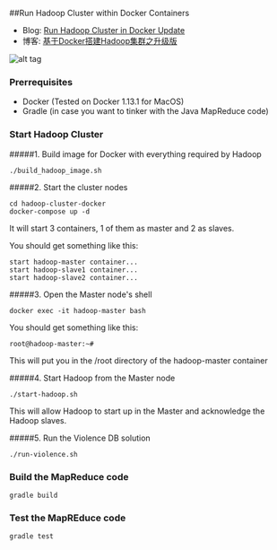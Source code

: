 ##Run Hadoop Cluster within Docker Containers

- Blog: [Run Hadoop Cluster in Docker Update](http://kiwenlau.com/2016/06/26/hadoop-cluster-docker-update-english/)
- 博客: [基于Docker搭建Hadoop集群之升级版](http://kiwenlau.com/2016/06/12/160612-hadoop-cluster-docker-update/)


![alt tag](https://raw.githubusercontent.com/kiwenlau/hadoop-cluster-docker/master/hadoop-cluster-docker.png)

### Prerrequisites

- Docker (Tested on Docker 1.13.1 for MacOS)
- Gradle (in case you want to tinker with the Java MapReduce code)

### Start Hadoop Cluster

#####1. Build image for Docker with everything required by Hadoop

```
./build_hadoop_image.sh
```

#####2. Start the cluster nodes

```
cd hadoop-cluster-docker
docker-compose up -d
```
It will start 3 containers, 1 of them as master and 2 as slaves.

You should get something like this:

```
start hadoop-master container...
start hadoop-slave1 container...
start hadoop-slave2 container...
```

#####3. Open the Master node's shell

```
docker exec -it hadoop-master bash
```

You should get something like this:

```
root@hadoop-master:~# 
```

This will put you in the /root directory of the hadoop-master container

#####4. Start Hadoop from the Master node

```
./start-hadoop.sh
```

This will allow Hadoop to start up in the Master and acknowledge the Hadoop slaves.

#####5. Run the Violence DB solution

```
./run-violence.sh
```

### Build the MapReduce code

```
gradle build
```

### Test the MapREduce code

```
gradle test
```
